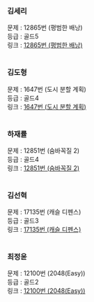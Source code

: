 ### 김세리
문제 : 12865번 (평범한 배낭) <br/>
등급 : 골드5 <br/>
링크 : [12865번 (평범한 배낭)](https://www.acmicpc.net/problem/12865) <br/>
<br/>

### 김도형
문제 : 1647번 (도시 분할 계획) <br/>
등급 : 골드4 <br/>
링크 : [1647번 (도시 분할 계획)](https://www.acmicpc.net/problem/1647) <br/>
<br/>

### 하재률 
문제 : 12851번 (숨바꼭질 2) <br/>
등급 : 골드4 <br/>
링크 : [12851번 (숨바꼭질 2)](https://www.acmicpc.net/problem/12851) <br/>
<br/>

### 김선혁
문제 : 17135번 (캐슬 디펜스) <br/>
등급 : 골드3 <br/>
링크 : [17135번 (캐슬 디펜스)](https://www.acmicpc.net/problem/17135) <br/>
<br/>

### 최정윤
문제 : 12100번 (2048(Easy)) <br/>
등급 : 골드2 <br/>
링크 : [12100번 (2048(Easy))](https://www.acmicpc.net/problem/12100) <br/>
